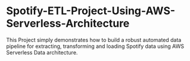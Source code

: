 # Spotify-ETL-Project-Using-AWS-Serverless-Architecture
This Project simply demonstrates how to build a robust automated data pipeline for extracting, transforming and loading Spotify data using AWS Serverless Data architecture.
